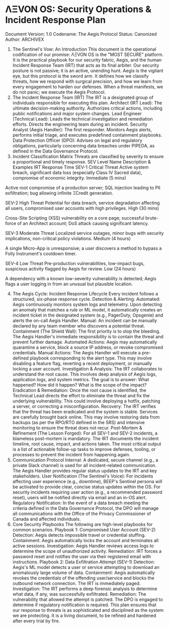 # ΛΞVON OS: Security Operations & Incident Response Plan
Document Version: 1.0
Codename: The Aegis Protocol
Status: Canonized
Author: ARCHIVEX
1. The Sentinel's Vow: An Introduction
This document is the operational codification of our promise: ΛΞVON OS is the "MOST SECURE" platform. It is the practical playbook for our security fabric, Aegis, and the human Incident Response Team (IRT) that acts as its final arbiter.
Our security posture is not passive; it is an active, unending hunt. Aegis is the vigilant eye, but this protocol is the sword arm. It defines how we classify threats, how we respond with surgical precision, and how we learn from every engagement to harden our defenses. When a threat manifests, we do not panic; we execute the Aegis Protocol.
2. The Incident Response Team (IRT)
The IRT is a designated group of individuals responsible for executing this plan.
Architect (IRT Lead): The ultimate decision-making authority. Authorizes critical actions, including public notifications and major system changes.
Lead Engineer (Technical Lead): Leads the technical investigation and remediation efforts. Directs the engineering team during an incident.
Security Analyst (Aegis Handler): The first responder. Monitors Aegis alerts, performs initial triage, and executes predefined containment playbooks.
Data Protection Officer (DPO): Advises on legal and regulatory obligations, particularly concerning data breaches under PIPEDA, as defined in the Data Governance Protocol.
3. Incident Classification Matrix
Threats are classified by severity to ensure a proportional and timely response.
SEV Level
Name
Description & Examples
IRT Response Time
SEV-1
Critical Threat
Active system breach, significant data loss (especially Class IV Sacred data), compromise of economic integrity.
Immediate (5 mins)




Active root compromise of a production server; SQL injection leading to PII exfiltration; bug allowing infinite ΞCredit generation.


SEV-2
High Threat
Potential for data breach, service degradation affecting all users, compromised user accounts with high privileges.
High (30 mins)




Cross-Site Scripting (XSS) vulnerability on a core page; successful brute-force of an Architect account; DoS attack causing significant latency.


SEV-3
Moderate Threat
Localized service outages, minor bugs with security implications, non-critical policy violations.
Medium (4 hours)




A single Micro-App is unresponsive; a user discovers a method to bypass a Folly Instrument's cooldown timer.


SEV-4
Low Threat
Pre-production vulnerabilities, low-impact bugs, suspicious activity flagged by Aegis for review.
Low (24 hours)




A dependency with a known low-severity vulnerability is detected; Aegis flags a user logging in from an unusual but plausible location.



4. The Aegis Cycle: Incident Response Lifecycle
Every incident follows a structured, six-phase response cycle.
Detection & Alerting:
Automated: Aegis continuously monitors system logs and telemetry. Upon detecting an anomaly that matches a rule or ML model, it automatically creates an incident ticket in the designated system (e.g., PagerDuty, Opsgenie) and alerts the on-call Aegis Handler.
Manual: An incident can be manually declared by any team member who discovers a potential threat.
Containment (The Shield Wall):
The first priority is to stop the bleeding. The Aegis Handler's immediate responsibility is to contain the threat and prevent further damage.
Automated Actions: Aegis may automatically quarantine a service, block a source IP address, or revoke compromised credentials.
Manual Actions: The Aegis Handler will execute a pre-defined playbook corresponding to the alert type. This may involve disabling a feature flag, reverting a recent deployment, or manually locking a user account.
Investigation & Analysis:
The IRT collaborates to understand the root cause. This involves deep analysis of Aegis logs, application logs, and system metrics.
The goal is to answer: What happened? How did it happen? What is the scope of the impact?
Eradication & Remediation:
Once the root cause is identified, the Technical Lead directs the effort to eliminate the threat and fix the underlying vulnerability. This could involve deploying a hotfix, patching a server, or correcting a misconfiguration.
Recovery:
The IRT verifies that the threat has been eradicated and the system is stable.
Services are carefully brought back online. This may involve restoring data from backups (as per the RPO/RTO defined in the SRS) and intensive monitoring to ensure the threat does not recur.
Post-Mortem & Refinement (The Lesson Forged):
For all SEV-1 and SEV-2 incidents, a blameless post-mortem is mandatory.
The IRT documents the incident timeline, root cause, impact, and actions taken.
The most critical output is a list of actionable follow-up tasks to improve defenses, tooling, or processes to prevent the incident from happening again.
5. Communication Protocol
Internal: A dedicated, secure channel (e.g., a private Slack channel) is used for all incident-related communication. The Aegis Handler provides regular status updates to the IRT and key stakeholders.
User Notification (The Sentinel's Voice):
For incidents affecting user experience (e.g., downtime), BEEP's Sentinel persona will be activated to provide clear, concise status updates within the OS.
For security incidents requiring user action (e.g., a recommended password reset), users will be notified directly via email and an in-OS alert.
Regulatory Notification: In the event of a data breach meeting the criteria defined in the Data Governance Protocol, the DPO will manage all communications with the Office of the Privacy Commissioner of Canada and affected individuals.
6. Core Security Playbooks
The following are high-level playbooks for common scenarios.
Playbook 1: Compromised User Account (SEV-2)
Detection: Aegis detects impossible travel or credential stuffing.
Containment: Aegis automatically locks the account and terminates all active sessions.
Investigation: Aegis Handler reviews access logs to determine the scope of unauthorized activity.
Remediation: IRT forces a password reset and notifies the user via their registered email with instructions.
Playbook 2: Data Exfiltration Attempt (SEV-1)
Detection: Aegis's ML model detects a user or service attempting to download an anomalously large volume of data.
Containment: Aegis automatically revokes the credentials of the offending user/service and blocks the outbound network connection. The IRT is immediately paged.
Investigation: The IRT performs a deep forensic analysis to determine what data, if any, was successfully exfiltrated.
Remediation: The vulnerability that allowed the attempt is patched. The DPO is engaged to determine if regulatory notification is required.
This plan ensures that our response to threats is as sophisticated and disciplined as the system we are protecting. It is a living document, to be refined and hardened after every trial by fire.